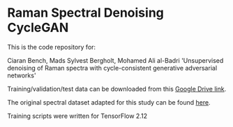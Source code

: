 # Raman Spectral Denoising CycleGAN

This is the code repository for:

Ciaran Bench, Mads Sylvest Bergholt, Mohamed Ali al-Badri 'Unsupervised denoising of Raman spectra with cycle-consistent generative adversarial networks'

Training/validation/test data can be downloaded from this [Google Drive link](https://drive.google.com/drive/folders/1d7KSXt-ZDyDc_YGKFiEZV5ckLYmrl6y8?usp=sharing).

The original spectral dataset adapted for this study can be found [here](https://github.com/conor-horgan/DeepeR). 

Training scripts were written for TensorFlow 2.12

